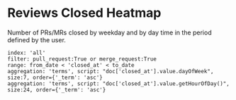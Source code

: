 # Reviews Closed Heatmap

Number of PRs/MRs closed by weekday and by day time in the period defined by the user.

```
index: 'all'
filter: pull_request:True or merge_request:True
range: from_date < 'closed_at' < to_date
aggregation: 'terms', script: "doc['closed_at'].value.dayOfWeek", size:7, order={'_term': 'asc'}
aggregation: 'terms', script: "doc['closed_at'].value.getHourOfDay()", size:24, order={'_term': 'asc'}
```
